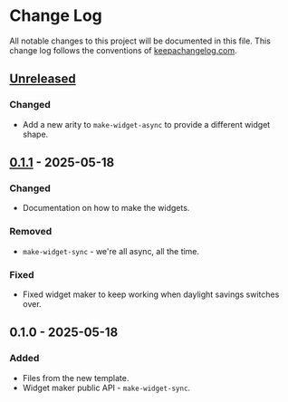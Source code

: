 # Change Log
All notable changes to this project will be documented in this file. This change log follows the conventions of [keepachangelog.com](http://keepachangelog.com/).

## [Unreleased]
### Changed
- Add a new arity to `make-widget-async` to provide a different widget shape.

## [0.1.1] - 2025-05-18
### Changed
- Documentation on how to make the widgets.

### Removed
- `make-widget-sync` - we're all async, all the time.

### Fixed
- Fixed widget maker to keep working when daylight savings switches over.

## 0.1.0 - 2025-05-18
### Added
- Files from the new template.
- Widget maker public API - `make-widget-sync`.

[Unreleased]: https://sourcehost.site/your-name/wordle/compare/0.1.1...HEAD
[0.1.1]: https://sourcehost.site/your-name/wordle/compare/0.1.0...0.1.1
